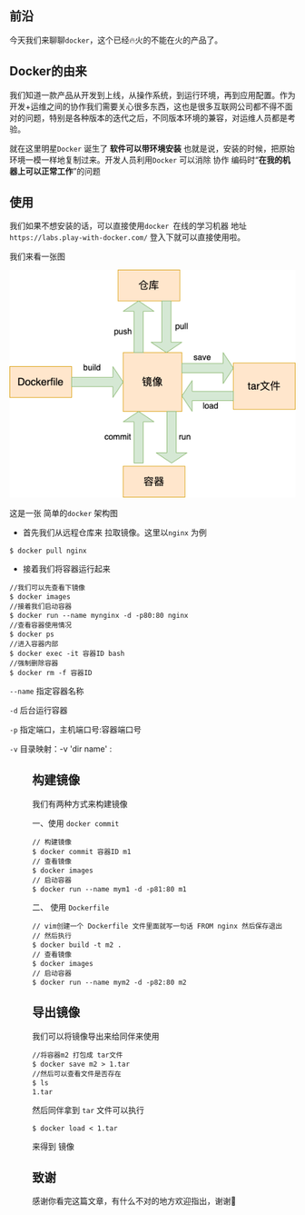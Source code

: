 ## 前沿

今天我们来聊聊`docker`，这个已经🔥火的不能在火的产品了。



## Docker的由来

我们知道一款产品从开发到上线，从操作系统，到运行环境，再到应用配置。作为开发+运维之间的协作我们需要关心很多东西，这也是很多互联网公司都不得不面对的问题，特别是各种版本的迭代之后，不同版本环境的兼容，对运维人员都是考验。

就在这里明星`Docker` 诞生了 **软件可以带环境安装** 也就是说，安装的时候，把原始环境一模一样地复制过来。开发人员利用`Docker` 可以消除 协作 编码时“**在我的机器上可以正常工作**”的问题



## 使用

我们如果不想安装的话，可以直接使用`docker `在线的学习机器 地址 `https://labs.play-with-docker.com/`   登入下就可以直接使用啦。

我们来看一张图

![](../image/docker.png)

这是一张 简单的`docker` 架构图

- 首先我们从远程仓库来 拉取镜像。这里以`nginx` 为例

```
$ docker pull nginx
```

- 接着我们将容器运行起来

```
//我们可以先查看下镜像
$ docker images
//接着我们启动容器
$ docker run --name mynginx -d -p80:80 nginx 
//查看容器使用情况
$ docker ps
//进入容器内部
$ docker exec -it 容器ID bash
//强制删除容器
$ docker rm -f 容器ID
```

`--name` 指定容器名称

`-d` 后台运行容器

`-p` 指定端口，主机端口号:容器端口号

`-v` 目录映射：-v 'dir name' : <dir>



## 构建镜像

我们有两种方式来构建镜像

一、使用 `docker commit`

```
// 构建镜像
$ docker commit 容器ID m1
// 查看镜像
$ docker images
// 启动容器
$ docker run --name mym1 -d -p81:80 m1 
```

二、 使用 `Dockerfile`

```
// vim创建一个 Dockerfile 文件里面就写一句话 FROM nginx 然后保存退出
// 然后执行
$ docker build -t m2 .
// 查看镜像
$ docker images
// 启动容器
$ docker run --name mym2 -d -p82:80 m2 
```



## 导出镜像

我们可以将镜像导出来给同伴来使用

```
//将容器m2 打包成 tar文件
$ docker save m2 > 1.tar
//然后可以查看文件是否存在
$ ls
1.tar 
```

然后同伴拿到 `tar` 文件可以执行

```
$ docker load < 1.tar 
```

来得到 镜像



## 致谢

感谢你看完这篇文章，有什么不对的地方欢迎指出，谢谢🙏